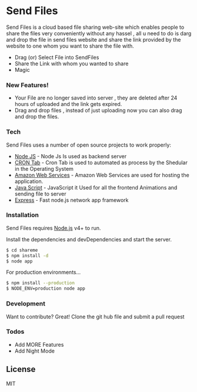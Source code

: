 # Send Files

Send Files is a cloud based file sharing web-site which enables people to share the files very conveniently without any hassel , all u need to do is darg and drop the file in send files website and share the link provided by the website to one whom you want to share the file with.

  - Drag (or) Select File into SendFiles 
  - Share the Link with whom you wanted to share 
  - Magic

### New Features!

  - Your File are no longer saved into server , they are deleted after 24 hours of uploaded and the link gets expired.
  - Drag and drop files , instead of just uploading now you can also drag and drop the files.



### Tech

Send Files uses a number of open source projects to work properly:

* [Node JS]() - Node Js Is used as backend server
* [CRON Tab]() - Cron Tab is used to automated as process by the Shedular in the Operating System
* [Amazon Web Services]() - Amazon Web Services are used for hosting the application.
* [Java Script]() - JavaScript it Used for all the frontend Animations and sending file to server
* [Express]() - Fast node.js network app framework 


### Installation

Send Files requires [Node.js](https://nodejs.org/) v4+ to run.

Install the dependencies and devDependencies and start the server.

```sh
$ cd shareme
$ npm install -d
$ node app
```

For production environments...

```sh
$ npm install --production
$ NODE_ENV=production node app
```

### Development

Want to contribute? Great!
Clone the git hub file and submit a pull request

### Todos

 - Add MORE Features
 - Add Night Mode

License
----
MIT
